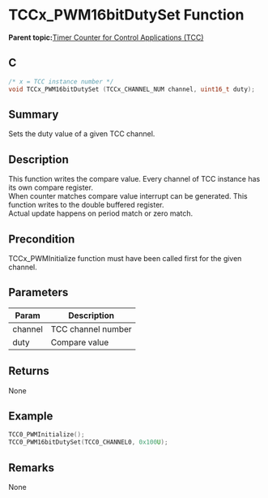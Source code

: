 # TCCx\_PWM16bitDutySet Function

**Parent topic:**[Timer Counter for Control Applications \(TCC\)](GUID-CCA150A8-2C66-40B2-9C35-D7F3473720AE.md)

## C

```c
/* x = TCC instance number */
void TCCx_PWM16bitDutySet (TCCx_CHANNEL_NUM channel, uint16_t duty);
```

## Summary

Sets the duty value of a given TCC channel.

## Description

This function writes the compare value. Every channel of TCC instance has its own compare register.<br />When counter matches compare value interrupt can be generated. This function writes to the double buffered register.<br />Actual update happens on period match or zero match.

## Precondition

TCCx\_PWMInitialize function must have been called first for the given channel.

## Parameters

|Param|Description|
|-----|-----------|
|channel|TCC channel number|
|duty|Compare value|

## Returns

None

## Example

```c
TCC0_PWMInitialize();
TCC0_PWM16bitDutySet(TCC0_CHANNEL0, 0x100U);
```

## Remarks

None

